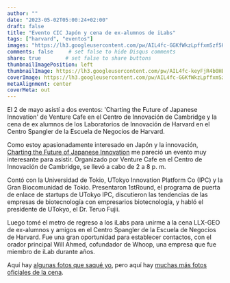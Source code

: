 ```yaml
---
author: ""
date: "2023-05-02T05:00:24+02:00"
draft: false
title: "Evento CIC Japón y cena de ex-alumnos de iLabs"
tags: ["harvard", "eventos"]
images: "https://lh3.googleusercontent.com/pw/AIL4fc-GGKfWkzLpffxmSzf5HriHd1a5Re5w-KLHqMncggXLRAWn-MWTBavcdFcVbFd1zWM3eOmeuu8eJDlwTKr3wAqwNLYB66DBWY4zvBHV-16cBWsS1osy=w2400"
comments: false     # set false to hide Disqus comments
share: true        # set false to share buttons
thumbnailImagePosition: left
thumbnailImage: https://lh3.googleusercontent.com/pw/AIL4fc-keyFjR4b0HE8wYpvlWRMfQ6wSBFx7arBV5AWC6hGhz8L3YBi0toKf1Dj_PMKdF6cGsAMIRUCt1MFVW3kDSzZq7ReVE6F16v0em79Xo5VP2tnJxJQX=w2400
coverImage: https://lh3.googleusercontent.com/pw/AIL4fc-GGKfWkzLpffxmSzf5HriHd1a5Re5w-KLHqMncggXLRAWn-MWTBavcdFcVbFd1zWM3eOmeuu8eJDlwTKr3wAqwNLYB66DBWY4zvBHV-16cBWsS1osy=w2400
metaAlignment: center
coverMeta: out
---
```


El 2 de mayo asistí a dos eventos: 'Charting the Future of Japanese Innovation' de Venture Cafe en el Centro de Innovación de Cambridge y la cena de ex alumnos de los Laboratorios de Innovación de Harvard en el Centro Spangler de la Escuela de Negocios de Harvard.

<!--more-->

Como estoy apasionadamente interesado en Japón y la innovación, [Charting the Future of Japanese Innovation](https://venturecafecambridge.org/event/charting-the-future-of-japanese-innovation/) me pareció un evento muy interesante para asistir. Organizado por Venture Cafe en el Centro de Innovación de Cambridge, se llevó a cabo de 2 a 8 p. m.

Contó con la Universidad de Tokio, UTokyo Innovation Platform Co (IPC) y la Gran Biocomunidad de Tokio. Presentaron 1stRound, el programa de puerta de enlace de startups de UTokyo IPC, discutieron las tendencias de las empresas de biotecnología con empresarios biotecnología, y habló el presidente de UTokyo, el Dr. Teruo Fujii.

Luego tomé el metro de regreso a los iLabs para unirme a la cena LLX-GEO de ex-alumnos y amigos en el Centro Spangler de la Escuela de Negocios de Harvard. Fue una gran oportunidad para establecer contactos, con el orador principal Will Ahmed, cofundador de Whoop, una empresa que fue miembro de iLab durante años.

Aquí hay [algunas fotos que saqué yo](https://photos.app.goo.gl/4yGVVtTveVxm4DVy8), pero aquí hay [muchas más fotos oficiales de la cena](https://flickr.com/photos/harvardinnovationlabs/albums/72177720309393676/page1/).